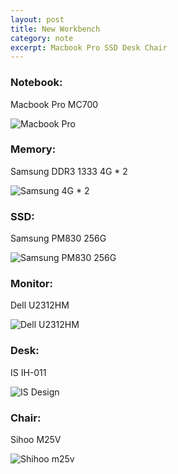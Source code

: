 ```yaml
---
layout: post
title: New Workbench
category: note
excerpt: Macbook Pro SSD Desk Chair
---
```


### Notebook:

Macbook Pro MC700

![Macbook Pro](http://f.cl.ly/items/1N0O0h0J1k2A091Y1y1w/Screen%20Shot%202012-08-06%20at%2011.17.14%20AM.png)

### Memory:

Samsung DDR3 1333 4G * 2

![Samsung 4G * 2](http://f.cl.ly/items/3j1x2r3i430p1Q2Q0E2D/Screen%20Shot%202012-08-06%20at%2011.13.30%20AM.png)

### SSD:

Samsung PM830 256G

![Samsung PM830 256G](http://f.cl.ly/items/1m2n0N3D1c281D143900/Screen%20Shot%202012-08-06%20at%2010.29.24%20AM.png)

### Monitor:

Dell U2312HM

![Dell U2312HM](http://f.cl.ly/items/23010W201Q3U2e2H3k1n/Screen%20Shot%202012-08-06%20at%2010.25.39%20AM.png)

### Desk:

IS IH-011

![IS Design](http://f.cl.ly/items/1f2L2k351F080P0f3S0l/Screen%20Shot%202012-08-06%20at%2010.39.13%20AM.png)

### Chair:

Sihoo M25V

![Shihoo m25v](http://f.cl.ly/items/3N2F2A2B31021D2b0W3Y/Screen%20Shot%202012-08-06%20at%2010.48.09%20AM.png)
